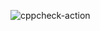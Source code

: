 
![cppcheck-action](https://github.com/99002643/SDLC_Assignment/workflows/cppcheck-action/badge.svg)
